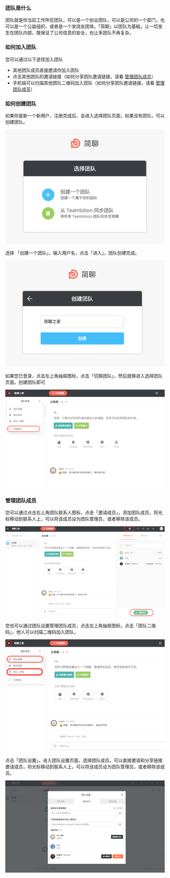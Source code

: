 ### 团队是什么

团队就是你当前工作所在团队，可以是一个创业团队，可以是公司的一个部门，也可以是一个公益组织，或者是一个发烧友团体。「简聊」以团队为基础，让一切发生在团队内部，既保证了公司信息的安全，也让多团队不再复杂。

### 如何加入团队

您可以通过以下途径加入团队

* 其他团队成员直接邀请你加入团队
* 点击其他团队的邀请链接（如何分享团队邀请链接，请看 [管理团队成员](#管理团队成员)）
* 手机端可以扫描其他团队二维码加入团队（如何分享团队邀请链接，请看 [管理团队成员](#管理团队成员)）

### 如何创建团队

如果你是新一个新用户，注册完成后，会进入选择团队页面，如果没有团队，可以创建团队。

![](../images/1-2-1.png)

选择 「创建一个团队」，输入用户名，点击「进入」，团队创建完成。

![](../images/1-2-2.png)

如果您已登录，点击左上角抽屉图标，点击「切换团队」，然后就换进入选择团队页面，创建团队即可

![](../images/1-2-3.png)

### 管理团队成员

您可以通过点击右上角团队联系人图标，点击「邀请成员」，添加团队成员，将光标移动到联系人上，可以将该成员设为团队管理员，或者移除该成员。

![](../images/1-2-5.png)

您也可以通过团队设置管理团队成员，点击左上角抽屉图标，点击「团队二维码」，他人可以扫描二维码加入团队，

![](../images/1-2-6.png)

点击「团队设置」，进入团队设置页面，选择团队成员。可以直接邀请和分享链接邀请成员，将光标移动到联系人上，可以将该成员设为团队管理员，或者移除该成员。

![](../images/1-2-7.png)






